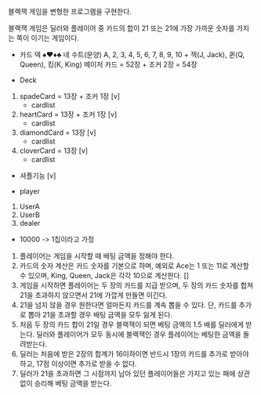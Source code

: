 블랙잭 게임을 변형한 프로그램을 구현한다. 

블랙잭 게임은 딜러와 플레이어 중 카드의 합이 21 또는 21에 가장 가까운 숫자를 가지는 쪽이 이기는 게임이다.

- 카드 덱
♠♥♦♣ 네 수트(문양)
A, 2, 3, 4, 5, 6, 7, 8, 9, 10 + 잭(J, Jack), 퀸(Q, Queen), 킹(K, King) 메이저 카드 = 52장 + 조커 2장  = 54장

- Deck
1. spadeCard = 13장 + 조커 1장 [v]
    - cardlist
2. heartCard = 13장 + 조커 1장 [v]
    - cardlist
3. diamondCard = 13장 [v]
    - cardlist
4. cloverCard = 13장 [v]
    - cardlist

- 셔플기능 [v]


- player
1. UserA
2. UserB
3. dealer

- 10000 -> 1칩이라고 가정


1. 플레이어는 게임을 시작할 때 배팅 금액을 정해야 한다. 
2. 카드의 숫자 계산은 카드 숫자를 기본으로 하며, 예외로 Ace는 1 또는 11로 계산할 수 있으며, King, Queen, Jack은 각각 10으로 계산한다. []
3. 게임을 시작하면 플레이어는 두 장의 카드를 지급 받으며, 두 장의 카드 숫자를 합쳐 21을 초과하지 않으면서 21에 가깝게 만들면 이긴다. 
4. 21을 넘지 않을 경우 원한다면 얼마든지 카드를 계속 뽑을 수 있다. 단, 카드를 추가로 뽑아 21을 초과할 경우 배팅 금액을 모두 잃게 된다.
5. 처음 두 장의 카드 합이 21일 경우 블랙잭이 되면 베팅 금액의 1.5 배를 딜러에게 받는다. 딜러와 플레이어가 모두 동시에 블랙잭인 경우 플레이어는 베팅한 금액을 돌려받는다.
6. 딜러는 처음에 받은 2장의 합계가 16이하이면 반드시 1장의 카드를 추가로 받아야 하고, 17점 이상이면 추가로 받을 수 없다. 
7. 딜러가 21을 초과하면 그 시점까지 남아 있던 플레이어들은 가지고 있는 패에 상관 없이 승리해 베팅 금액을 받는다.





